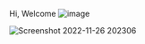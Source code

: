 Hi,
Welcome
![image](https://user-images.githubusercontent.com/81897979/204095215-1c55e1ae-39d0-498d-9d0a-04ccc4a9df64.png)


![Screenshot 2022-11-26 202306](https://user-images.githubusercontent.com/81897979/204095073-57ce53d7-bb58-4a88-bef3-775d98ba6040.png)
